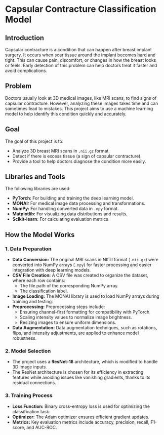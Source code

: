 # Capsular Contracture Classification Model

## Introduction
Capsular contracture is a condition that can happen after breast implant surgery. It occurs when scar tissue around the implant becomes hard and tight. This can cause pain, discomfort, or changes in how the breast looks or feels. Early detection of this problem can help doctors treat it faster and avoid complications.

## Problem
Doctors usually look at 3D medical images, like MRI scans, to find signs of capsular contracture. However, analyzing these images takes time and can sometimes lead to mistakes. This project aims to use a machine learning model to help identify this condition quickly and accurately.

## Goal
The goal of this project is to:
- Analyze 3D breast MRI scans in `.nii.gz` format.
- Detect if there is excess tissue (a sign of capsular contracture).
- Provide a tool to help doctors diagnose the condition more easily.

## Libraries and Tools
The following libraries are used:
- **PyTorch:** For building and training the deep learning model.
- **MONAI:** For medical image data processing and transformations.
- **NumPy:** For handling converted data in `.npy` format.
- **Matplotlib:** For visualizing data distributions and results.
- **Scikit-learn:** For calculating evaluation metrics.


## How the Model Works

### 1. Data Preparation
- **Data Conversion:** The original MRI scans in NIfTI format (`.nii.gz`) were converted into NumPy arrays (`.npy`) for faster processing and easier integration with deep learning models.
- **CSV File Creation:** A CSV file was created to organize the dataset, where each row contains:
  - The file path of the corresponding NumPy array.
  - The classification label.
- **Image Loading:** The MONAI library is used to load NumPy arrays during training and testing.
- **Preprocessing:** Preprocessing steps include:
  - Ensuring channel-first formatting for compatibility with PyTorch.
  - Scaling intensity values to normalize image brightness.
  - Resizing images to ensure uniform dimensions.
- **Data Augmentation:** Data augmentation techniques, such as rotations, flips, and intensity adjustments, are applied to enhance model robustness.

### 2. Model Selection
- The project uses a **ResNet-18** architecture, which is modified to handle 3D image inputs.
- The ResNet architecture is chosen for its efficiency in extracting features while avoiding issues like vanishing gradients, thanks to its residual connections.

### 3. Training Process
- **Loss Function:** Binary cross-entropy loss is used for optimizing the classification task.
- **Optimizer:** The Adam optimizer ensures efficient gradient updates.
- **Metrics:** Key evaluation metrics include accuracy, precision, recall, F1-score, and AUC-ROC.

